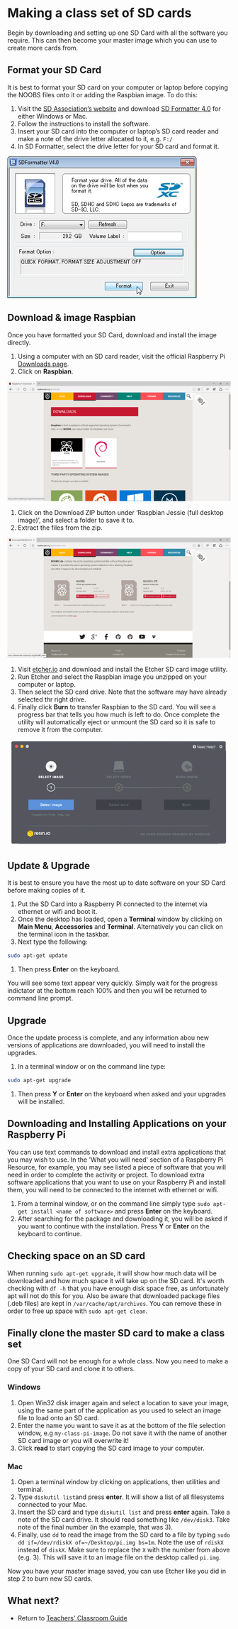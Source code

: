 # Making a class set of SD cards

Begin by downloading and setting up one SD Card with all the software you require. This can then become your master image which you can use to create more cards from. 

## Format your SD Card

It is best to format your SD card on your computer or laptop before copying the NOOBS files onto it or adding the Raspbian image. To do this:

1. Visit the [SD Association’s website](http://www.sdcard.org/) and download [SD Formatter 4.0](https://www.sdcard.org/downloads/formatter_4/index.html) for either Windows or Mac.
1. Follow the instructions to install the software.
1. Insert your SD card into the computer or laptop’s SD card reader and make a note of the drive letter allocated to it, e.g. `F:/`
1. In SD Formatter, select the drive letter for your SD card and format it.

  ![](images/SD-Formatter.jpg)
  
## Download & image Raspbian
Once you have formatted your SD Card, download and install the image directly.

1. Using a computer with an SD card reader, visit the official Raspberry Pi [Downloads page](http://www.raspberrypi.org/downloads/).
1. Click on **Raspbian**.

  ![](images/noobs1.png)

1. Click on the Download ZIP button under ‘Raspbian Jessie (full desktop image)’, and select a folder to save it to.
1. Extract the files from the zip.

  ![](images/noobs2.png)

1. Visit [etcher.io](http://www.etcher.io/) and download and install the Etcher SD card image utility.
1. Run Etcher and select the Raspbian image you unzipped on your computer or laptop.
1. Then select the SD card drive. Note that the software may have already selected thr right drive.
1. Finally click **Burn** to transfer Raspbian to the SD card. You will see a progress bar that tells you how much is left to do. Once complete the utility will automatically eject or unmount the SD card so it is safe to remove it from the computer.

  ![](images/etcher.gif)  

## Update & Upgrade 
It is best to ensure you have the most up to date software on your SD Card before making copies of it. 

1. Put the SD Card into a Raspberry Pi connected to the internet via ethernet or wifi and boot it.
1. Once the desktop has loaded, open a **Terminal** window by clicking on **Main Menu**, **Accessories** and **Terminal**. Alternatively you can click on the terminal icon in the taskbar.
1. Next type the following:

  ```bash
  sudo apt-get update
  ```
1. Then press **Enter** on the keyboard.

 You will see some text appear very quickly. Simply wait for the progress indictator at the bottom reach 100% and then you will be returned to command line prompt.

## Upgrade

Once the update process is complete, and any information abou new versions of applications are downloaded, you will need to install the upgrades.

1. In a terminal window or on the command line type:

  ```bash
  sudo apt-get upgrade
  ```
1. Then press **Y** or **Enter** on the keyboard when asked and your upgrades will be installed.

## Downloading and Installing Applications on your Raspberry Pi

You can use text commands to download and install extra applications that you may wish to use. In the 'What you will need' section of a Raspberry Pi Resource, for example, you may see listed a piece of software that you will need in order to complete the activity or project. To download extra software applications that you want to use on your Raspberry Pi and install them, you will need to be connected to the internet with ethernet or wifi.

1. From a terminal window, or on the command line simply type `sudo apt-get install <name of software>` and press **Enter** on the keyboard.
1. After searching for the package and downloading it, you will be asked if you want to continue with the installation. Press **Y** or **Enter** on the keyboard to continue.

## Checking space on an SD card

When running `sudo apt-get upgrade`, it will show how much data will be downloaded and how much space it will take up on the SD card. It's worth checking with `df -h` that you have enough disk space free, as unfortunately apt will not do this for you. Also be aware that downloaded package files (.deb files) are kept in `/var/cache/apt/archives`. You can remove these in order to free up space with `sudo apt-get clean`.

## Finally clone the master SD card to make a class set

One SD Card will not be enough for a whole class. Now you need to make a copy of your SD card and clone it to others. 

### Windows

1. Open Win32 disk imager again and select a location to save your image, using the same part of the application as you used to select an image file to load onto an SD card. 
1. Enter the name you want to save it as at the bottom of the file selection window, e.g `my-class-pi-image`. Do not save it with the name of another SD card image or you will overwrite it!
1. Click **read** to start copying the SD card image to your computer.

### Mac
1. Open a terminal window by clicking on applications, then utilities and terminal.
1. Type `diskutil list`and press **enter**. It will show a list of all filesystems connected to your Mac.
1. Insert the SD card and type `diskutil list` and press **enter** again. Take a note of the SD card drive. It should read something like `/dev/disk3`. Take note of the final number (in the example, that was 3).
1. Finally, use `dd` to read the image from the SD card to a file by typing `sudo dd if=/dev/rdiskX of=~/Desktop/pi.img bs=1m`. Note the use of `rdiskX` instead of `diskX`. Make sure to replace the `X` with the number from above (e.g. 3). This will save it to an image file on the desktop called `pi.img`.

Now you have your master image saved, you can use Etcher like you did in step 2 to burn new SD cards. 

## What next?
- Return to [Teachers' Classroom Guide](README.md)
